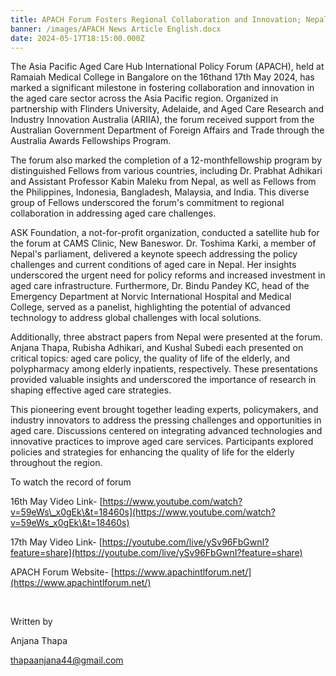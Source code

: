 ```yaml
---
title: APACH Forum Fosters Regional Collaboration and Innovation; Nepal a part of it
banner: /images/APACH News Article English.docx
date: 2024-05-17T18:15:00.000Z
---
```


The Asia Pacific Aged Care Hub International Policy Forum (APACH), held at Ramaiah Medical College in Bangalore on the 16thand 17th May 2024, has marked a significant milestone in fostering collaboration and innovation in the aged care sector across the Asia Pacific region. Organized in partnership with Flinders University, Adelaide, and Aged Care Research and Industry Innovation Australia (ARIIA), the forum received support from the Australian Government Department of Foreign Affairs and Trade through the Australia Awards Fellowships Program.

The forum also marked the completion of a 12-monthfellowship program by distinguished Fellows from various countries, including Dr. Prabhat Adhikari and Assistant Professor Kabin Maleku from Nepal, as well
as Fellows from the Philippines, Indonesia, Bangladesh, Malaysia, and India. This diverse group of Fellows underscored the forum's commitment to regional collaboration in addressing aged care challenges.

ASK Foundation, a not-for-profit organization, conducted a satellite hub for the forum at CAMS Clinic, New Baneswor. Dr. Toshima Karki, a member of Nepal's parliament, delivered a keynote speech addressing the policy
challenges and current conditions of aged care in Nepal. Her insights underscored the urgent need for policy reforms and increased investment in aged care infrastructure. Furthermore, Dr. Bindu Pandey KC, head of the Emergency
Department at Norvic International Hospital and Medical College, served as a panelist, highlighting the potential of advanced technology to address global challenges with local solutions.            

Additionally, three abstract papers from Nepal were presented at the forum. Anjana Thapa, Rubisha Adhikari, and Kushal Subedi each presented on critical topics: aged care policy, the quality of life of the elderly, and polypharmacy among elderly inpatients, respectively. These presentations provided valuable insights and underscored the importance of research in shaping effective aged care strategies.

This pioneering event brought together leading experts, policymakers, and industry innovators to address the pressing challenges and opportunities in aged care. Discussions centered on integrating advanced
technologies and innovative practices to improve aged care services. Participants explored policies and strategies for enhancing the quality of life for the elderly throughout the region.

To watch the record of forum

16th May Video Link- [https://www.youtube.com/watch?v=59eWs\_x0gEk\&t=18460s](https://www.youtube.com/watch?v=59eWs_x0gEk\&t=18460s) 

17th May Video
Link- [https://youtube.com/live/ySv96FbGwnI?feature=share](https://youtube.com/live/ySv96FbGwnI?feature=share) 

APACH Forum Website- [https://www.apachintlforum.net/](https://www.apachintlforum.net/) 

 

Written by

Anjana Thapa

[thapaanjana44@gmail.com](mailto:thapaanjana44@gmail.com) 

 

 
